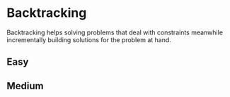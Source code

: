 # Backtracking
Backtracking helps solving problems that deal with constraints meanwhile incrementally building solutions for the problem at hand.

## Easy

## Medium
